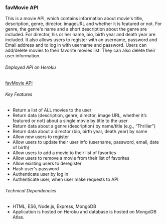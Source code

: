 ### favMovie API

This is a movie API, which contains information about movie's title, description, genre, director, imageURL and whether it is featured or not. For genre, the genre's name and a short description about the genre are included. For director, his or her name, bio, birth year and death year are included.
It also allows users to register with an username, password and Email address and to log in with username and password. Users can add/delete movies to their favorite movies list. They can also delete their user information.

###### Deployed API on Heroku

[favMovie API](https://movie-api.herokuapp.com/)

###### Key Features

-   Return a list of ALL movies to the user
-   Return data (description, genre, director, image URL, whether it’s featured or not) about a single movie by title to the user
-   Return data about a genre (description) by name/title (e.g., “Thriller”)
-   Return data about a director (bio, birth year, death year) by name
-   Allow new users to register
-   Allow users to update their user info (username, password, email, date of birth)
-   Allow users to add a movie to their list of favorites
-   Allow users to remove a movie from their list of favorites
-   Allow existing users to deregister
-   Hash user's password
-   Authenticate user by log in
-   Authenticate user, when user make requests to API

###### Technical Dependencies

-   HTML, ES6, Node.js, Express, MongoDB
-   Application is hosted on Heroku and database is hosted on MongoDB Atlas.
